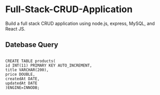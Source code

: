# Full-Stack-CRUD-Application
Build a full stack CRUD application using node.js, express, MySQL, and React JS.

## Datebase Query
<code>
CREATE TABLE products(
id INT(11) PRIMARY KEY AUTO_INCREMENT,
title VARCHAR(200),
price DOUBLE,
createdAt DATE,
updatedAt DATE
)ENGINE=INNODB;
</code>
